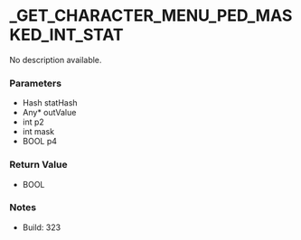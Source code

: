 # _GET_CHARACTER_MENU_PED_MASKED_INT_STAT

No description available.

### Parameters
* Hash statHash
* Any* outValue
* int p2
* int mask
* BOOL p4

### Return Value
* BOOL

### Notes
* Build: 323

